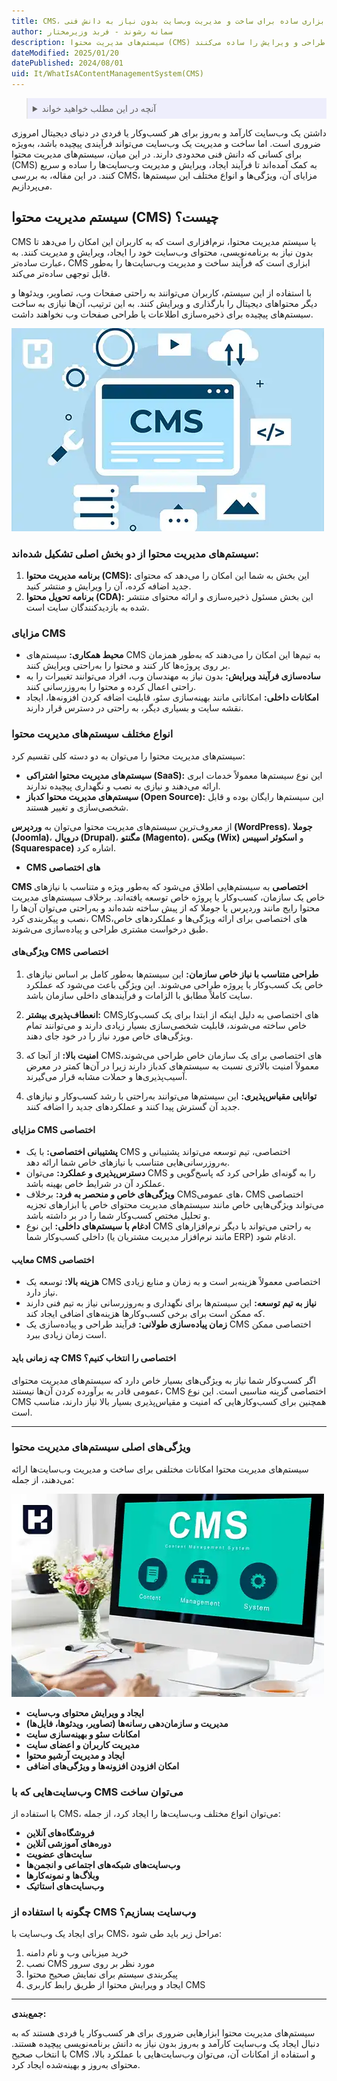 ```yaml
---
title: CMS، ابزاری ساده برای ساخت و مدیریت وب‌سایت بدون نیاز به دانش فنی
author: سمانه رشوند - فربد وزیرمختار
description: سیستم‌های مدیریت محتوا (CMS) ابزارهایی قدرتمند برای ایجاد و مدیریت وب‌سایت‌ها هستند که بدون نیاز به دانش فنی، فرآیند طراحی و ویرایش را ساده می‌کنند.
dateModified: 2025/01/20
datePublished: 2024/08/01
uid: It/WhatIsAContentManagementSystem(CMS)
---
```

<blockquote style="background-color:#eeeefc; padding:0.5rem">
<details>
  <summary>آنچه در این مطلب خواهید خواند</summary>
  <ul>
      <li>سیستم مدیریت محتوا (CMS) چیست؟</li>
      <li>سیستم‌های مدیریت محتوا از دو بخش اصلی تشکیل شده‌اند</li>
      <li>مزایای CMS</li>
      <li>انواع مختلف سیستم‌های مدیریت محتوا</li>
      <li>ویژگی‌های اصلی سیستم‌های مدیریت محتوا</li>
      <li>وب‌سایت‌هایی که با CMS می‌توان ساخت</li>
      <li>چگونه با استفاده از CMS وب‌سایت بسازیم؟</li>
  </ul>
</details>
</blockquote>

داشتن یک وب‌سایت کارآمد و به‌روز برای هر کسب‌وکار یا فردی در دنیای دیجیتال امروزی ضروری است. اما ساخت و مدیریت یک وب‌سایت می‌تواند فرآیندی پیچیده باشد، به‌ویژه برای کسانی که دانش فنی محدودی دارند. در این میان، سیستم‌های مدیریت محتوا (CMS) به کمک آمده‌اند تا فرآیند ایجاد، ویرایش و مدیریت وب‌سایت‌ها را ساده و سریع کنند. در این مقاله، به بررسی CMS، مزایای آن، ویژگی‌ها و انواع مختلف این سیستم‌ها می‌پردازیم.

## سیستم مدیریت محتوا (CMS) چیست؟

CMS یا سیستم مدیریت محتوا، نرم‌افزاری است که به کاربران این امکان را می‌دهد تا بدون نیاز به برنامه‌نویسی، محتوای وب‌سایت خود را ایجاد، ویرایش و مدیریت کنند. به عبارت ساده‌تر، CMS ابزاری است که فرآیند ساخت و مدیریت وب‌سایت‌ها را به‌طور قابل توجهی ساده‌تر می‌کند.

با استفاده از این سیستم، کاربران می‌توانند به راحتی صفحات وب، تصاویر، ویدئوها و دیگر محتواهای دیجیتال را بارگذاری و ویرایش کنند. به این ترتیب، آن‌ها نیازی به ساخت سیستم‌های پیچیده برای ذخیره‌سازی اطلاعات یا طراحی صفحات وب نخواهند داشت.

![ساختار سیستم مدیریت محتوا](./Images/ContentManagementSystem.webp)

### سیستم‌های مدیریت محتوا از دو بخش اصلی تشکیل شده‌اند:
1. **برنامه مدیریت محتوا (CMS):** این بخش به شما این امکان را می‌دهد که محتوای جدید اضافه کرده، آن را ویرایش و منتشر کنید.
2. **برنامه تحویل محتوا (CDA):** این بخش مسئول ذخیره‌سازی و ارائه محتوای منتشر شده به بازدیدکنندگان سایت است.

### مزایای CMS

- **محیط همکاری:** سیستم‌های CMS به تیم‌ها این امکان را می‌دهند که به‌طور همزمان بر روی پروژه‌ها کار کنند و محتوا را به‌راحتی ویرایش کنند.
- **ساده‌سازی فرآیند ویرایش:** بدون نیاز به مهندسان وب، افراد می‌توانند تغییرات را به راحتی اعمال کرده و محتوا را به‌روزرسانی کنند.
- **امکانات داخلی:** امکاناتی مانند بهینه‌سازی سئو، قابلیت اضافه کردن افزونه‌ها، ایجاد نقشه سایت و بسیاری دیگر، به راحتی در دسترس قرار دارند.
  
### انواع مختلف سیستم‌های مدیریت محتوا

سیستم‌های مدیریت محتوا را می‌توان به دو دسته کلی تقسیم کرد:
- **سیستم‌های مدیریت محتوا اشتراکی (SaaS):** این نوع سیستم‌ها معمولاً خدمات ابری ارائه می‌دهند و نیازی به نصب و نگهداری پیچیده ندارند.
- **سیستم‌های مدیریت محتوا کدباز (Open Source):** این سیستم‌ها رایگان بوده و قابل شخصی‌سازی و تغییر هستند.

از معروف‌ترین سیستم‌های مدیریت محتوا می‌توان به **وردپرس (WordPress)**، **جوملا (Joomla)**، **دروپال (Drupal)**، **مگنتو (Magento)**، **ویکس (Wix)** و **اسکوئر اسپیس (Squarespace)** اشاره کرد.

- **CMS‌ های اختصاصی**

**CMS اختصاصی** به سیستم‌هایی اطلاق می‌شود که به‌طور ویژه و متناسب با نیازهای خاص یک سازمان، کسب‌وکار یا پروژه خاص توسعه یافته‌اند. برخلاف سیستم‌های مدیریت محتوا رایج مانند وردپرس یا جوملا که از پیش ساخته شده‌اند و به‌راحتی می‌توان آن‌ها را نصب و پیکربندی کرد، CMS‌های اختصاصی برای ارائه ویژگی‌ها و عملکردهای خاص، طبق درخواست مشتری طراحی و پیاده‌سازی می‌شوند.

#### ویژگی‌های CMS اختصاصی

1. **طراحی متناسب با نیاز خاص سازمان:** این سیستم‌ها به‌طور کامل بر اساس نیازهای خاص یک کسب‌وکار یا پروژه طراحی می‌شوند. این ویژگی باعث می‌شود که عملکرد سایت کاملاً مطابق با الزامات و فرآیندهای داخلی سازمان باشد.
   
2. **انعطاف‌پذیری بیشتر:** CMS‌های اختصاصی به دلیل اینکه از ابتدا برای یک کسب‌وکار خاص ساخته می‌شوند، قابلیت شخصی‌سازی بسیار زیادی دارند و می‌توانند تمام ویژگی‌های خاص مورد نیاز را در خود جای دهند.
   
3. **امنیت بالا:** از آنجا که CMS‌های اختصاصی برای یک سازمان خاص طراحی می‌شوند، معمولاً امنیت بالاتری نسبت به سیستم‌های کدباز دارند زیرا در آن‌ها کمتر در معرض آسیب‌پذیری‌ها و حملات مشابه قرار می‌گیرند.
   
4. **توانایی مقیاس‌پذیری:** این سیستم‌ها می‌توانند به‌راحتی با رشد کسب‌وکار و نیازهای جدید آن گسترش پیدا کنند و عملکردهای جدید را اضافه کنند.

#### مزایای CMS اختصاصی

- **پشتیبانی اختصاصی:** با یک CMS اختصاصی، تیم توسعه می‌تواند پشتیبانی و به‌روزرسانی‌هایی متناسب با نیازهای خاص شما ارائه دهد.
- **دسترس‌پذیری و عملکرد:** می‌توان CMS را به گونه‌ای طراحی کرد که پاسخ‌گویی و عملکرد آن در شرایط خاص بهینه باشد.
- **ویژگی‌های خاص و منحصر به فرد:** برخلاف CMS‌های عمومی، CMS اختصاصی می‌تواند ویژگی‌هایی خاص مانند سیستم‌های مدیریت محتوای خاص یا ابزارهای تجزیه و تحلیل مختص کسب‌وکار شما را در بر داشته باشد.
- **ادغام با سیستم‌های داخلی:** این نوع CMS به راحتی می‌تواند با دیگر نرم‌افزارهای داخلی کسب‌وکار شما (مانند نرم‌افزار مدیریت مشتریان یا ERP) ادغام شود.

#### معایب CMS اختصاصی

- **هزینه بالا:** توسعه یک CMS اختصاصی معمولاً هزینه‌بر است و به زمان و منابع زیادی نیاز دارد.
- **نیاز به تیم توسعه:** این سیستم‌ها برای نگهداری و به‌روزرسانی نیاز به تیم فنی دارند که ممکن است برای برخی کسب‌وکارها هزینه‌های اضافی ایجاد کند.
- **زمان پیاده‌سازی طولانی:** فرآیند طراحی و پیاده‌سازی یک CMS اختصاصی ممکن است زمان زیادی ببرد.
  
#### **چه زمانی باید CMS اختصاصی را انتخاب کنیم؟**
اگر کسب‌وکار شما نیاز به ویژگی‌های بسیار خاص دارد که سیستم‌های مدیریت محتوای عمومی قادر به برآورده کردن آن‌ها نیستند، CMS اختصاصی گزینه مناسبی است. این نوع CMS همچنین برای کسب‌وکارهایی که امنیت و مقیاس‌پذیری بسیار بالا نیاز دارند، مناسب است.

---

### **ویژگی‌های اصلی سیستم‌های مدیریت محتوا**

سیستم‌های مدیریت محتوا امکانات مختلفی برای ساخت و مدیریت وب‌سایت‌ها ارائه می‌دهند، از جمله:

![ویژگی های اصلی سیستم مدیریت محتوا](./Images/ContentManagementSystem02.webp)

- **ایجاد و ویرایش محتوای وب‌سایت**
- **مدیریت و سازمان‌دهی رسانه‌ها (تصاویر، ویدئوها، فایل‌ها)**
- **امکانات سئو و بهینه‌سازی سایت**
- **مدیریت کاربران و اعضای سایت**
- **ایجاد و مدیریت آرشیو محتوا**
- **امکان افزودن افزونه‌ها و ویژگی‌های اضافی**

### **وب‌سایت‌هایی که با CMS می‌توان ساخت**

با استفاده از CMS، می‌توان انواع مختلف وب‌سایت‌ها را ایجاد کرد، از جمله:
- **فروشگاه‌های آنلاین** 
- **دوره‌های آموزشی آنلاین**
- **سایت‌های عضویت**
- **وب‌سایت‌های شبکه‌های اجتماعی و انجمن‌ها**
- **وبلاگ‌ها و نمونه‌کارها**
- **وب‌سایت‌های استاتیک**

### **چگونه با استفاده از CMS وب‌سایت بسازیم؟**

برای ایجاد یک وب‌سایت با CMS، مراحل زیر باید طی شود:
1. خرید میزبانی وب و نام دامنه
2. نصب CMS مورد نظر بر روی سرور
3. پیکربندی سیستم برای نمایش صحیح محتوا
4. ایجاد و ویرایش محتوا از طریق رابط کاربری CMS

---

**جمع‌بندی:**

سیستم‌های مدیریت محتوا ابزارهایی ضروری برای هر کسب‌وکار یا فردی هستند که به دنبال ایجاد یک وب‌سایت کارآمد و به‌روز بدون نیاز به دانش برنامه‌نویسی پیچیده هستند. با انتخاب صحیح CMS و استفاده از امکانات آن، می‌توان وب‌سایت‌هایی با عملکرد بالا، محتوای به‌روز و بهینه‌شده ایجاد کرد.